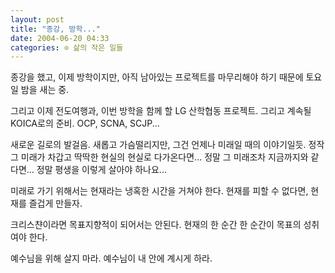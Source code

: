 ```yaml
---
layout: post
title: "종강, 방학..."
date: 2004-06-20 04:33
categories: ⊙ 삶의 작은 일들
---
```


종강을 했고, 이제 방학이지만,
아직 남아있는 프로젝트를 마무리해야 하기 때문에
토요일 밤을 새는 중.

그리고 이제 전도여행과, 이번 방학을 함께 할 LG 산학협동 프로젝트.
그리고 계속될 KOICA로의 준비. OCP, SCNA, SCJP...

새로운 길로의 발걸음.
새롭고 가슴떨리지만, 그건 언제나 미래일 때의 이야기일듯.
정작 그 미래가 차갑고 딱딱한 현실의 현실로 다가온다면...
정말 그 미래조차 지금까지와 같다면...
정말 평생을 이렇게 살아야 하나요...


미래로 가기 위해서는 현재라는 냉혹한 시간을 거쳐야 한다.
현재를 피할 수 없다면, 현재를 즐겁게 만들자.

크리스챤이라면 목표지향적이 되어서는 안된다.
현재의 한 순간 한 순간이 목표의 성취여야 한다.

예수님을 위해 살지 마라.
예수님이 내 안에 계시게 하라.

       
